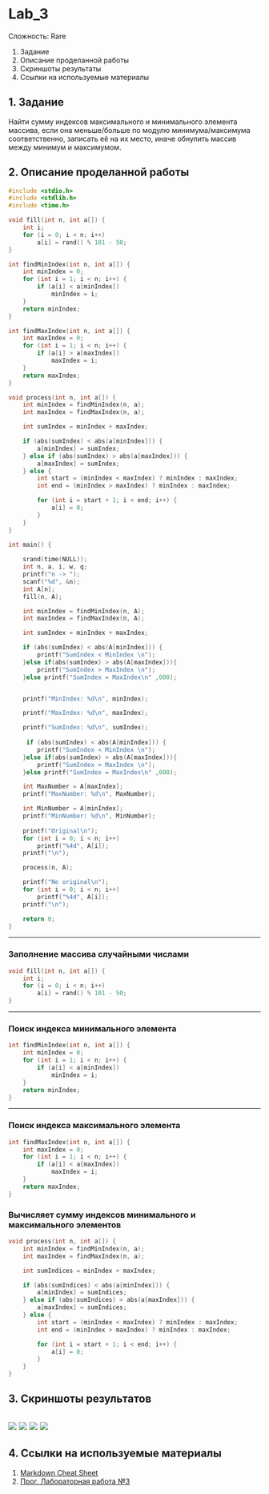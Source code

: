# Lab_3
Сложность:
  Rare
  1. Задание 
  2. Описание проделанной работы
  3. Скриншоты результаты
  4. Ссылки на используемые материалы
## 1. Задание 
Найти сумму индексов максимального и минимального элемента массива, если она меньше/больше по модулю минимума/максимума соответственно, записать её на их место, иначе обнулить массив между минимум и максимумом.
## 2. Описание проделанной работы
```c
#include <stdio.h>
#include <stdlib.h>
#include <time.h>

void fill(int n, int a[]) {
    int i;
    for (i = 0; i < n; i++)
        a[i] = rand() % 101 - 50;
}

int findMinIndex(int n, int a[]) {
    int minIndex = 0;
    for (int i = 1; i < n; i++) {
        if (a[i] < a[minIndex])
            minIndex = i;
    }
    return minIndex;
}

int findMaxIndex(int n, int a[]) {
    int maxIndex = 0;
    for (int i = 1; i < n; i++) {
        if (a[i] > a[maxIndex])
            maxIndex = i;
    }
    return maxIndex;
}

void process(int n, int a[]) {
    int minIndex = findMinIndex(n, a);
    int maxIndex = findMaxIndex(n, a);

    int sumIndex = minIndex + maxIndex;

    if (abs(sumIndex) < abs(a[minIndex])) {
        a[minIndex] = sumIndex;
    } else if (abs(sumIndex) > abs(a[maxIndex])) {
        a[maxIndex] = sumIndex;
    } else {
        int start = (minIndex < maxIndex) ? minIndex : maxIndex;
        int end = (minIndex > maxIndex) ? minIndex : maxIndex;

        for (int i = start + 1; i < end; i++) {
            a[i] = 0;
        }
    }
}

int main() {
    
    srand(time(NULL));
    int n, a, i, w, q;
    printf("n -> ");
    scanf("%d", &n);
    int A[n];
    fill(n, A);

    int minIndex = findMinIndex(n, A);
    int maxIndex = findMaxIndex(n, A);

    int sumIndex = minIndex + maxIndex;

    if (abs(sumIndex) < abs(A[minIndex])) {
        printf("SumIndex < MinIndex \n");
    }else if(abs(sumIndex) > abs(A[maxIndex])){
        printf("SumIndex > MaxIndex \n");
    }else printf("SumIndex = MaxIndex\n" ,000);


    printf("MinIndex: %d\n", minIndex);

    printf("MaxIndex: %d\n", maxIndex);

    printf("SumIndex: %d\n", sumIndex);
     
     if (abs(sumIndex) < abs(A[minIndex])) {
        printf("SumIndex < MinIndex \n");
    }else if(abs(sumIndex) > abs(A[maxIndex])){
        printf("SumIndex > MaxIndex \n");
    }else printf("SumIndex = MaxIndex\n" ,000);

    int MaxNumber = A[maxIndex];
    printf("MaxNumber: %d\n", MaxNumber);

    int MinNumber = A[minIndex];
    printf("MinNumber: %d\n", MinNumber);
    
    printf("Original\n");
    for (int i = 0; i < n; i++)
        printf("%4d", A[i]);
    printf("\n");

    process(n, A);

    printf("Ne original\n");
    for (int i = 0; i < n; i++)
        printf("%4d", A[i]);
    printf("\n");

    return 0;
}
```
---
### Заполнение массива случайными числами
```c
void fill(int n, int a[]) {
    int i;
    for (i = 0; i < n; i++)
        a[i] = rand() % 101 - 50;
}
``` 
---
### Поиск индекса минимального элемента
```c
int findMinIndex(int n, int a[]) {
    int minIndex = 0;
    for (int i = 1; i < n; i++) {
        if (a[i] < a[minIndex])
            minIndex = i;
    }
    return minIndex;
}

```
---
### Поиск индекса максимального элемента
```c
int findMaxIndex(int n, int a[]) {
    int maxIndex = 0;
    for (int i = 1; i < n; i++) {
        if (a[i] < a[maxIndex])
            maxIndex = i;
    }
    return maxIndex;
}

```
### Вычисляет сумму индексов минимального и максимального элементов
```c
void process(int n, int a[]) {
    int minIndex = findMinIndex(n, a);
    int maxIndex = findMaxIndex(n, a);

    int sumIndices = minIndex + maxIndex;

    if (abs(sumIndices) < abs(a[minIndex])) {
        a[minIndex] = sumIndices;
    } else if (abs(sumIndices) > abs(a[maxIndex])) {
        a[maxIndex] = sumIndices;
    } else {
        int start = (minIndex < maxIndex) ? minIndex : maxIndex;
        int end = (minIndex > maxIndex) ? minIndex : maxIndex;

        for (int i = start + 1; i < end; i++) {
            a[i] = 0;
        }
    }
}
```
## 3. Скриншоты результатов
![](Q.png)
![](W.png)
![](E.png)
![](R.png)
---
## 4. Ссылки на используемые материалы
1. [Markdown Cheat Sheet](https://www.markdownguide.org/cheat-sheet/)
2. [Прог. Лабораторная работа №3](https://evil-teacher.on.fleek.co/prog_pm/lab03/)
